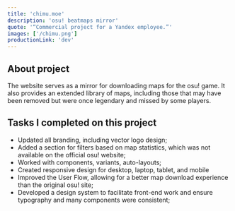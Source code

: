```yaml
---
title: 'chimu.moe'
description: 'osu! beatmaps mirror'
quote: '“Commercial project for a Yandex employee.”'
images: ['/chimu.png']
productionLink: 'dev'
---
```


## About project

The website serves as a mirror for downloading maps for the osu! game. It also provides an extended library of maps, including those that may have been removed but were once legendary and missed by some players.

## Tasks I completed on this project

- Updated all branding, including vector logo design;
- Added a section for filters based on map statistics, which was not available on the official osu! website;
- Worked with components, variants, auto-layouts;
- Created responsive design for desktop, laptop, tablet, and mobile
- Improved the User Flow, allowing for a better map download experience than the original osu! site;
- Developed a design system to facilitate front-end work and ensure typography and many components were consistent;
